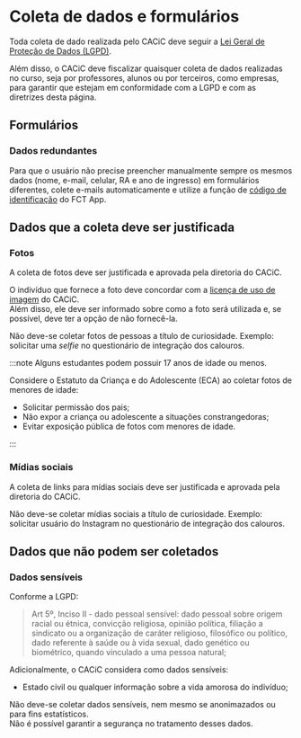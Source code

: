 # Coleta de dados e formulários

Toda coleta de dado realizada pelo CACiC deve seguir a [Lei Geral de Proteção de Dados (LGPD)](https://www.planalto.gov.br/ccivil_03/_ato2015-2018/2018/lei/l13709.htm).

Além disso, o CACiC deve fiscalizar quaisquer coleta de dados realizadas no curso, seja por professores, alunos ou por terceiros, como empresas, para garantir que estejam em conformidade com a LGPD e com as diretrizes desta página.

## Formulários

### Dados redundantes

Para que o usuário não precise preencher manualmente sempre os mesmos dados (nome, e-mail, celular, RA e ano de ingresso) em formulários diferentes, colete e-mails automaticamente e utilize a função de [código de identificação](https://docs.fctapp.cacic.dev.br/frontend/interface/perfil/c%C3%B3digo-de-identifica%C3%A7%C3%A3o/) do FCT App.

## Dados que a coleta deve ser justificada

### Fotos

A coleta de fotos deve ser justificada e aprovada pela diretoria do CACiC.

O indivíduo que fornece a foto deve concordar com a [licença de uso de imagem](https://cacic.dev.br/kb/CACiC/Legal/Licen%C3%A7a%20de%20uso%20de%20imagem) do CACiC.  
Além disso, ele deve ser informado sobre como a foto será utilizada e, se possível, deve ter a opção de não fornecê-la.

Não deve-se coletar fotos de pessoas a título de curiosidade. Exemplo: solicitar uma _selfie_ no questionário de integração dos calouros.

:::note
Alguns estudantes podem possuir 17 anos de idade ou menos.

Considere o Estatuto da Criança e do Adolescente (ECA) ao coletar fotos de menores de idade:

- Solicitar permissão dos pais;
- Não expor a criança ou adolescente a situações constrangedoras;
- Evitar exposição pública de fotos com menores de idade.

:::

### Mídias sociais

A coleta de links para mídias sociais deve ser justificada e aprovada pela diretoria do CACiC.

Não deve-se coletar mídias sociais a título de curiosidade. Exemplo: solicitar usuário do Instagram no questionário de integração dos calouros.

## Dados que não podem ser coletados

### Dados sensíveis

Conforme a LGPD:

> Art 5º, Inciso II - dado pessoal sensível: dado pessoal sobre origem racial ou étnica, convicção religiosa, opinião política, filiação a sindicato ou a organização de caráter religioso, filosófico ou político, dado referente à saúde ou à vida sexual, dado genético ou biométrico, quando vinculado a uma pessoa natural;

Adicionalmente, o CACiC considera como dados sensíveis:

- Estado civil ou qualquer informação sobre a vida amorosa do indivíduo;

Não deve-se coletar dados sensíveis, nem mesmo se anonimazados ou para fins estatísticos.  
Não é possível garantir a segurança no tratamento desses dados.
